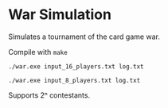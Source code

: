# War Simulation

Simulates a tournament of the card game war. 

Compile with `make`

`./war.exe input_16_players.txt log.txt`

`./war.exe input_8_players.txt log.txt`

Supports 2ⁿ contestants.  
